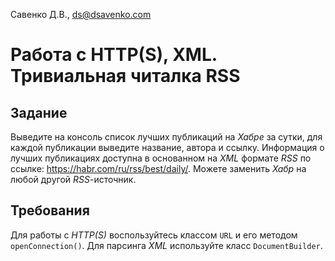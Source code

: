 Савенко Д.В., <ds@dsavenko.com>

#  Работа с HTTP(S), XML. Тривиальная читалка RSS

## Задание

Выведите на консоль список лучших публикаций на *Хабре* за сутки, для каждой публикации выведите название, автора и ссылку. Информация о лучших публикациях доступна в основанном на *XML* формате *RSS* по ссылке: https://habr.com/ru/rss/best/daily/. Можете заменить *Хабр* на любой другой *RSS*-источник.

## Требования

Для работы с *HTTP(S)* воспользуйтесь классом `URL` и его методом `openConnection()`. Для парсинга *XML* используйте класс `DocumentBuilder`.
